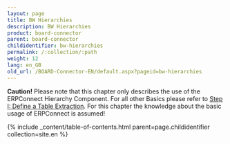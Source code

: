 ```yaml
---
layout: page
title: BW Hierarchies
description: BW Hierarchies
product: board-connector
parent: board-connector
childidentifier: bw-hierarchies
permalink: /:collection/:path
weight: 12
lang: en_GB
old_url: /BOARD-Connector-EN/default.aspx?pageid=bw-hierarchies
---
```


**Caution!** Please note that this chapter only describes the use of the ERPConnect Hierarchy Component. For all other Basics please refer to [Step I: Define a Table Extraction](./getting-started-table/step1-define-table-extraction). For this chapter the knowledge about the basic usage of ERPConnect is assumed! 

{% include _content/table-of-contents.html parent=page.childidentifier collection=site.en %}